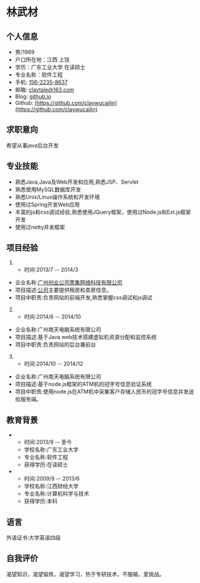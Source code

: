 林武材
=============
个人信息
-----------
- 男/1989
- 户口所在地：江西 上饶
- 学历：广东工业大学 在读硕士
- 专业名称：软件工程
- 手机: [156-2235-8637](tel://610-590-4484)
- 邮箱: <claytale@163.com>
- Blog: [github.io](fairytalelin.github.io)
- Github: [https://github.com/claywucailin](https://github.com/claywucailin)

求职意向
-----------
希望从事java后台开发

专业技能
-----------
- 熟悉Java,Java及Web开发和应用,熟悉JSP、Servlet
- 熟悉使用MySQL数据库开发
- 熟悉Unix/Linux操作系统和开发环境
- 使用过Spring开发Web应用
- 丰富的js和css调试经验,熟悉使用JQuery框架，使用过Node.js和Ext.js框架开发
- 使用过netty并发框架



项目经验
-----------
1. - 时间:2013/7 -- 2014/3
  - 企业名称:[广州创业公司票集网络科技有限公司](https://www.cityspade.com/)
  - 项目描述:[公司](https://www.cityspade.com/)主要提供租房和卖房信息。
  - 项目中职责:负责网站的前端开发,熟悉掌握css调试和js调试


2. - 时间:2014/6 -- 2014/10
  - 企业名称:广州南天电脑系统有限公司
  - 项目描述:基于Java web技术搭建虚拟机资源分配和监控系统
  - 项目中职责:负责网站的后台兼前台



3.  - 时间:2014/10 -- 2014/12
  - 企业名称:广州南天电脑系统有限公司
  - 项目描述:基于node.js框架的ATM机的冠字号信息验证系统
  - 项目中职责:使用node.js在ATM机中采集客户存储人民币的冠字号信息并发送给服务端。


教育背景
-----------
* 
  - 时间:2013/9 -- 至今
  - 学校名称:广东工业大学
  - 专业名称:软件工程
  - 获得学历:在读硕士
* 
  - 时间:2009/9 -- 2013/6
  - 学校名称:江西财经大学
  - 专业名称:计算机科学与技术
  - 获得学历:本科

语言
-----------
外语证书:大学英语四级

自我评价
-----------
渴望知识，渴望锻炼，渴望学习，热于专研技术，不服输，爱挑战。

